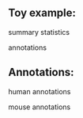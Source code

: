 ## Toy example:
summary statistics

annotations

## Annotations:
human annotations

mouse annotations
